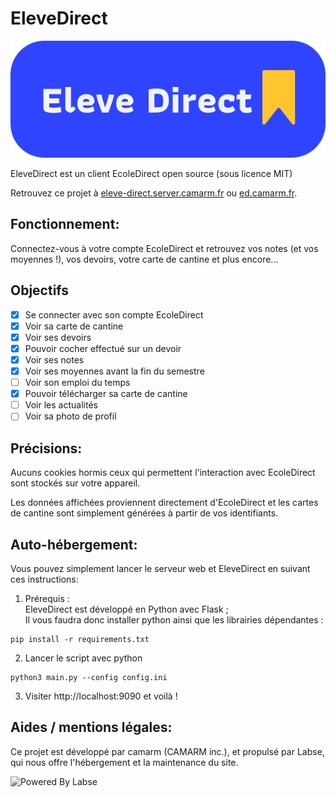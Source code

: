 # EleveDirect

<img src="https://raw.githubusercontent.com/elevedirect/app/master/static/legal/logo.png">

EleveDirect est un client EcoleDirect open source (sous licence MIT)

Retrouvez ce projet à [eleve-direct.server.camarm.fr](http://eleve-direct.server.camarm.fr) ou [ed.camarm.fr](http://ed.camarm.fr).

## Fonctionnement:

Connectez-vous à votre compte EcoleDirect et retrouvez vos notes (et vos moyennes !), vos devoirs, votre carte de cantine et plus encore...

## Objectifs

- [x] Se connecter avec son compte EcoleDirect
- [x] Voir sa carte de cantine
- [x] Voir ses devoirs
- [x] Pouvoir cocher effectué sur un devoir
- [x] Voir ses notes
- [x] Voir ses moyennes avant la fin du semestre
- [ ] Voir son emploi du temps
- [x] Pouvoir télécharger sa carte de cantine
- [ ] Voir les actualités
- [ ] Voir sa photo de profil

## Précisions:

Aucuns cookies hormis ceux qui permettent l'interaction avec EcoleDirect sont stockés sur votre appareil.

Les données affichées proviennent directement d'EcoleDirect et les cartes de cantine sont simplement générées à partir de vos identifiants.

## Auto-hébergement:

Vous pouvez simplement lancer le serveur web et EleveDirect en suivant ces instructions:

1. Prérequis :<br>
EleveDirect est développé en Python avec Flask ;<br>
Il vous faudra donc installer python ainsi que les librairies dépendantes :
```shell
pip install -r requirements.txt
```
2. Lancer le script avec python
```shell
python3 main.py --config config.ini
```
3. Visiter http://localhost:9090 et voilà !

## Aides / mentions légales:

Ce projet est développé par camarm (CAMARM inc.), et propulsé par Labse, qui nous offre l'hébergement et la maintenance du site.

<img alt="Powered By Labse" src="https://www.camarm.dev/powered-by-labse" title="Labse" width="250"/>
